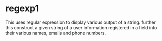# regexp1
This uses regular expression to display various output of a string. further this construct a given string of a user information registered 
in a field into their various  names, emails and phone numbers.   
